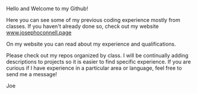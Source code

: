 Hello and Welcome to my Github!  

Here you can see some of my previous coding experience mostly from classes.  If you haven't already done so, check out my website www.josephoconnell.page

On my website you can read about my experience and qualifications.

Please check out my repos organized by class.  I will be continually adding descriptions to projects so it is easier to find specific experience.  If you are curious if I have experience in a particular area or language, feel free to send me a message!

Joe
